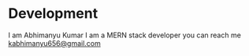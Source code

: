 # Development
I am Abhimanyu Kumar
I am a MERN stack developer
you can reach me kabhimanyu656@gmail.com
